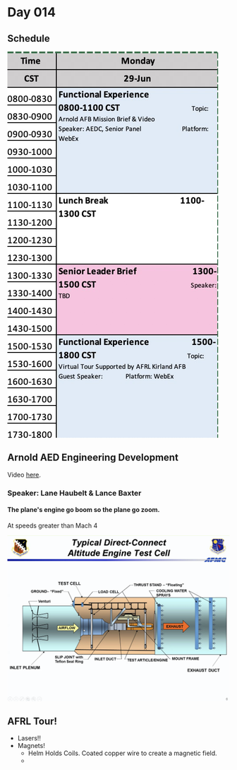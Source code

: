 # Day 014

## Schedule

![](../.gitbook/assets/image%20%2849%29.png)



## Arnold AED Engineering Development 

Video [here](https://www.youtube.com/watch?v=r9sAUcgxYLY).

### Speaker: Lane Haubelt & Lance Baxter

#### The plane's engine go boom so the plane go zoom.

At speeds greater than Mach 4

![](../.gitbook/assets/image%20%2848%29.png)

## AFRL Tour!

* Lasers!!
* Magnets!
  * Helm Holds Coils. Coated copper wire to create a magnetic field.
  * 

